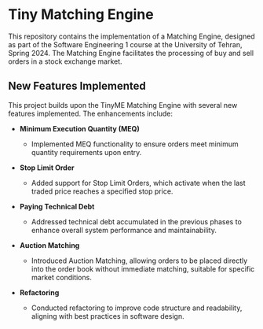 # Tiny Matching Engine

This repository contains the implementation of a Matching Engine, designed as part of the Software Engineering 1 course at the University of Tehran, Spring 2024. The Matching Engine facilitates the processing of buy and sell orders in a stock exchange market.

## New Features Implemented

This project builds upon the TinyME Matching Engine with several new features implemented. The enhancements include:

- **Minimum Execution Quantity (MEQ)**
  - Implemented MEQ functionality to ensure orders meet minimum quantity requirements upon entry.

- **Stop Limit Order**
  - Added support for Stop Limit Orders, which activate when the last traded price reaches a specified stop price.

- **Paying Technical Debt**
  - Addressed technical debt accumulated in the previous phases to enhance overall system performance and maintainability.

- **Auction Matching**
  - Introduced Auction Matching, allowing orders to be placed directly into the order book without immediate matching, suitable for specific market conditions.

- **Refactoring**
  - Conducted refactoring to improve code structure and readability, aligning with best practices in software design.
